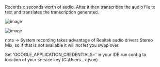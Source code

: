 Records x seconds worth of audio. After it then transcribes the audio file to text and translates the transcription generated.

![image](https://github.com/austin19moore/TranslateJ/assets/80301847/0d9b00c7-1827-4d78-9eeb-541257027995)

![image](https://github.com/austin19moore/TranslateJ/assets/80301847/64fd7c74-d3fc-4850-b7ca-545b7ace66e6)


note -> System recording takes advantage of Realtek audio drivers Stereo Mix, so if that is not available it will not let you swap over.

Set 'GOOGLE_APPLICATION_CREDENTIALS=' in your IDE run config to location of your service key (C:\Users\...x.json)
